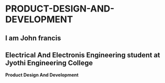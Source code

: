 # PRODUCT-DESIGN-AND-DEVELOPMENT
## I am John francis
## Electrical And Electronis Engineering student at Jyothi Engineering College 
**Product Design And Development**
